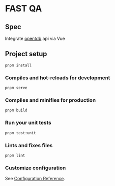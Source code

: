 # FAST QA

## Spec

Integrate [opentdb](https://opentdb.com/) api via Vue

## Project setup

```
pnpm install
```

### Compiles and hot-reloads for development

```
pnpm serve
```

### Compiles and minifies for production

```
pnpm build
```

### Run your unit tests

```
pnpm test:unit
```

### Lints and fixes files

```
pnpm lint
```

### Customize configuration

See [Configuration Reference](https://cli.vuejs.org/config/).
